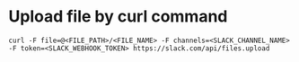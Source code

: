 # Upload file by curl command  
`curl -F file=@<FILE_PATH>/<FILE_NAME> -F channels=<SLACK_CHANNEL_NAME> -F token=<SLACK_WEBHOOK_TOKEN> https://slack.com/api/files.upload`  
